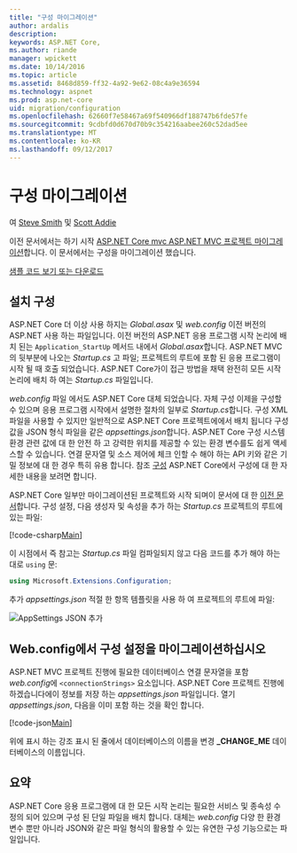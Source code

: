 ```yaml
---
title: "구성 마이그레이션"
author: ardalis
description: 
keywords: ASP.NET Core,
ms.author: riande
manager: wpickett
ms.date: 10/14/2016
ms.topic: article
ms.assetid: 8468d859-ff32-4a92-9e62-08c4a9e36594
ms.technology: aspnet
ms.prod: asp.net-core
uid: migration/configuration
ms.openlocfilehash: 62660f7e58467a69f540966df188747b6fde57fe
ms.sourcegitcommit: 9cdbfd0d670d70b9c354216aabee260c52dad5ee
ms.translationtype: MT
ms.contentlocale: ko-KR
ms.lasthandoff: 09/12/2017
---
```

# <a name="migrating-configuration"></a>구성 마이그레이션

여 [Steve Smith](https://ardalis.com/) 및 [Scott Addie](https://scottaddie.com)

이전 문서에서는 하기 시작 [ASP.NET Core mvc ASP.NET MVC 프로젝트 마이그레이션](mvc.md)합니다. 이 문서에서는 구성을 마이그레이션 했습니다.

[샘플 코드 보기 또는 다운로드](https://github.com/aspnet/Docs/tree/master/aspnetcore/migration/configuration/samples)

## <a name="setup-configuration"></a>설치 구성

ASP.NET Core 더 이상 사용 하지는 *Global.asax* 및 *web.config* 이전 버전의 ASP.NET 사용 하는 파일입니다. 이전 버전의 ASP.NET 응용 프로그램 시작 논리에 배치 된는 `Application_StartUp` 메서드 내에서 *Global.asax*합니다. ASP.NET MVC의 뒷부분에 나오는 *Startup.cs* 고 파일; 프로젝트의 루트에 포함 된 응용 프로그램이 시작 될 때 호출 되었습니다. ASP.NET Core가이 접근 방법을 채택 완전히 모든 시작 논리에 배치 하 여는 *Startup.cs* 파일입니다.

*web.config* 파일 에서도 ASP.NET Core 대체 되었습니다. 자체 구성 이제을 구성할 수 있으며 응용 프로그램 시작에서 설명한 절차의 일부로 *Startup.cs*합니다. 구성 XML 파일을 사용할 수 있지만 일반적으로 ASP.NET Core 프로젝트에에서 배치 됩니다 구성 값을 JSON 형식 파일을 같은 *appsettings.json*합니다. ASP.NET Core 구성 시스템 환경 관련 값에 대 한 안전 하 고 강력한 위치를 제공할 수 있는 환경 변수를도 쉽게 액세스할 수 있습니다. 연결 문자열 및 소스 제어에 체크 인할 수 해야 하는 API 키와 같은 기밀 정보에 대 한 경우 특히 유용 합니다. 참조 [구성](../fundamentals/configuration.md) ASP.NET Core에서 구성에 대 한 자세한 내용을 보려면 합니다.

ASP.NET Core 일부만 마이그레이션된 프로젝트와 시작 되며이 문서에 대 한 [이전 문서](mvc.md)합니다. 구성 설정, 다음 생성자 및 속성을 추가 하는 *Startup.cs* 프로젝트의 루트에 있는 파일:

[!code-csharp[Main](configuration/samples/WebApp1/src/WebApp1/Startup.cs?range=11-21)]

이 시점에서 즉 참고는 *Startup.cs* 파일 컴파일되지 않고 다음 코드를 추가 해야 하는 대로 `using` 문:

```csharp
using Microsoft.Extensions.Configuration;
```

추가 *appsettings.json* 적절 한 항목 템플릿을 사용 하 여 프로젝트의 루트에 파일:

![AppSettings JSON 추가](configuration/_static/add-appsettings-json.png)

## <a name="migrate-configuration-settings-from-webconfig"></a>Web.config에서 구성 설정을 마이그레이션하십시오

ASP.NET MVC 프로젝트 진행에 필요한 데이터베이스 연결 문자열을 포함 *web.config*에 `<connectionStrings>` 요소입니다. ASP.NET Core 프로젝트 진행에 하겠습니다에이 정보를 저장 하는 *appsettings.json* 파일입니다. 열기 *appsettings.json*, 다음을 이미 포함 하는 것을 확인 합니다.

[!code-json[Main](../migration/configuration/samples/WebApp1/src/WebApp1/appsettings.json?highlight=4)]


위에 표시 하는 강조 표시 된 줄에서 데이터베이스의 이름을 변경 **_CHANGE_ME** 데이터베이스의 이름입니다.

## <a name="summary"></a>요약

ASP.NET Core 응용 프로그램에 대 한 모든 시작 논리는 필요한 서비스 및 종속성 수 정의 되어 있으며 구성 된 단일 파일을 배치 합니다. 대체는 *web.config* 다양 한 환경 변수 뿐만 아니라 JSON와 같은 파일 형식의 활용할 수 있는 유연한 구성 기능으로는 파일입니다.
